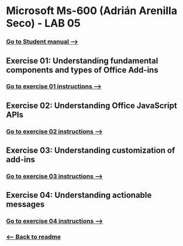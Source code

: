 # Microsoft Ms-600 (Adrián Arenilla Seco) - LAB 05


### [Go to Student manual -->](01-Student-lab-manual.md)


## Exercise 01: Understanding fundamental components and types of Office Add-ins
### [Go to exercise 01 instructions -->](02-Exercise-1-Understanding-fundamental-components-and-types-of-Office-Add-ins.md)



## Exercise 02: Understanding Office JavaScript APIs
### [Go to exercise 02 instructions -->](03-Exercise-2-Understanding-Office-JavaScript-APIs.md)



## Exercise 03: Understanding customization of add-ins
### [Go to exercise 03 instructions -->](04-Exercise-3-Understanding-customization-of-add-ins.md)



## Exercise 04: Understanding actionable messages
### [Go to exercise 04 instructions -->](05-Exercise-4-Understanding-actionable-messages.md)


### [<-- Back to readme](../../../)